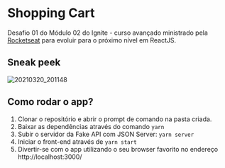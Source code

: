 # Shopping Cart

Desafio 01 do Módulo 02 do Ignite - curso avançado ministrado pela [Rocketseat](https://rocketseat.com.br/) para evoluir para o próximo nível em ReactJS. 

## Sneak peek
![20210320_201148](https://user-images.githubusercontent.com/50798315/111888318-286bae00-89ba-11eb-8236-e44aabba8e49.gif)

## Como rodar o app?
1. Clonar o repositório e abrir o prompt de comando na pasta criada.
2. Baixar as dependências através do comando `yarn`
3. Subir o servidor da Fake API com JSON Server: `yarn server`
4. Iniciar o front-end através de `yarn start`
5. Divertir-se com o app utilizando o seu browser favorito no endereço http://localhost:3000/
